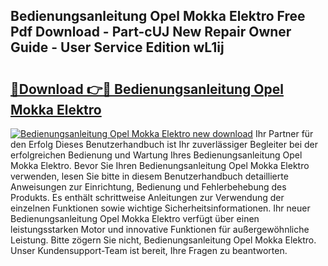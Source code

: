 ## Bedienungsanleitung Opel Mokka Elektro Free Pdf Download - Part-cUJ New Repair Owner Guide - User Service Edition wL1ij

# <h2><a href="http://df5jg8b.blite.top/?on=Bedienungsanleitung+Opel+Mokka+Elektro">🔗Download 👉🔴 Bedienungsanleitung Opel Mokka Elektro</a></h2>

[![Bedienungsanleitung Opel Mokka Elektro new download](https://i.imgur.com/lujVjoI.png)](http://df5jg8b.blite.top/?on=Bedienungsanleitung+Opel+Mokka+Elektro)
Ihr Partner für den Erfolg Dieses Benutzerhandbuch ist Ihr zuverlässiger Begleiter bei der erfolgreichen Bedienung und Wartung Ihres Bedienungsanleitung Opel Mokka Elektro. Bevor Sie Ihren Bedienungsanleitung Opel Mokka Elektro verwenden, lesen Sie bitte in diesem Benutzerhandbuch detaillierte Anweisungen zur Einrichtung, Bedienung und Fehlerbehebung des Produkts. Es enthält schrittweise Anleitungen zur Verwendung der einzelnen Funktionen sowie wichtige Sicherheitsinformationen. Ihr neuer Bedienungsanleitung Opel Mokka Elektro verfügt über einen leistungsstarken Motor und innovative Funktionen für außergewöhnliche Leistung. Bitte zögern Sie nicht, Bedienungsanleitung Opel Mokka Elektro. Unser Kundensupport-Team ist bereit, Ihre Fragen zu beantworten.
